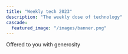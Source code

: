 ```yaml
---
title: "Weekly tech 2023"
description: "The weekly dose of technology"
cascade:
  featured_image: "/images/banner.png"
---
```



Offered to you with generosity